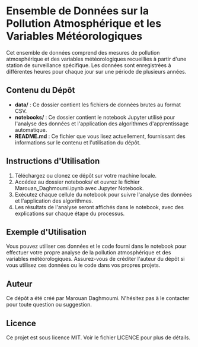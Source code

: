 # Ensemble de Données sur la Pollution Atmosphérique et les Variables Météorologiques

Cet ensemble de données comprend des mesures de pollution atmosphérique et des variables météorologiques recueillies à partir d'une station de surveillance spécifique. Les données sont enregistrées à différentes heures pour chaque jour sur une période de plusieurs années.

## Contenu du Dépôt

- **data/** : Ce dossier contient les fichiers de données brutes au format CSV.
- **notebooks/** : Ce dossier contient le notebook Jupyter utilisé pour l'analyse des données et l'application des algorithmes d'apprentissage automatique.
- **README.md** : Ce fichier que vous lisez actuellement, fournissant des informations sur le contenu et l'utilisation du dépôt.

## Instructions d'Utilisation

1. Téléchargez ou clonez ce dépôt sur votre machine locale.
2. Accédez au dossier notebooks/ et ouvrez le fichier Marouan_Daghmoumi.ipynb avec Jupyter Notebook.
3. Exécutez chaque cellule du notebook pour suivre l'analyse des données et l'application des algorithmes.
4. Les résultats de l'analyse seront affichés dans le notebook, avec des explications sur chaque étape du processus.

## Exemple d'Utilisation

Vous pouvez utiliser ces données et le code fourni dans le notebook pour effectuer votre propre analyse de la pollution atmosphérique et des variables météorologiques. Assurez-vous de créditer l'auteur du dépôt si vous utilisez ces données ou le code dans vos propres projets.

## Auteur

Ce dépôt a été créé par Marouan Daghmoumi. N'hésitez pas à le contacter pour toute question ou suggestion.

## Licence

Ce projet est sous licence MIT. Voir le fichier LICENCE pour plus de détails.
